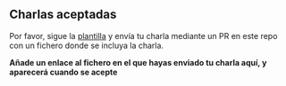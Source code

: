 ## Charlas aceptadas

Por favor, sigue la
[plantilla](plantilla.md) y envía tu charla mediante un PR en este
repo con un fichero donde se incluya la charla.

**Añade un enlace al fichero en el que hayas enviado tu charla aquí, y
aparecerá cuando se acepte**



